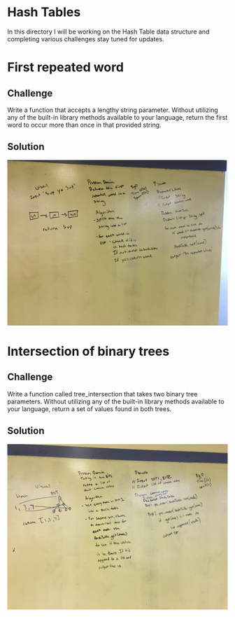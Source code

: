 # Hash Tables
In this directory I will be working on the Hash Table data structure and completing various challenges stay tuned for updates.

# First repeated word

## Challenge
Write a function that accepts a lengthy string parameter.
Without utilizing any of the built-in library methods available to your language, return the first word to occur more than once in that provided string.

## Solution
![](../../assets/repeated-words.JPG)

# Intersection of binary trees

## Challenge
Write a function called tree_intersection that takes two binary tree parameters.
Without utilizing any of the built-in library methods available to your language, return a set of values found in both trees.

## Solution
![](../../assets/tree-intersection.JPG)